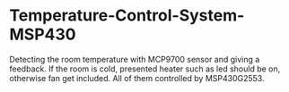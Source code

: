 # Temperature-Control-System-MSP430
Detecting the room temperature with MCP9700 sensor and giving a feedback. If the room is cold, presented heater such as led should be on, otherwise fan get included.  All of them controlled by MSP430G2553.

